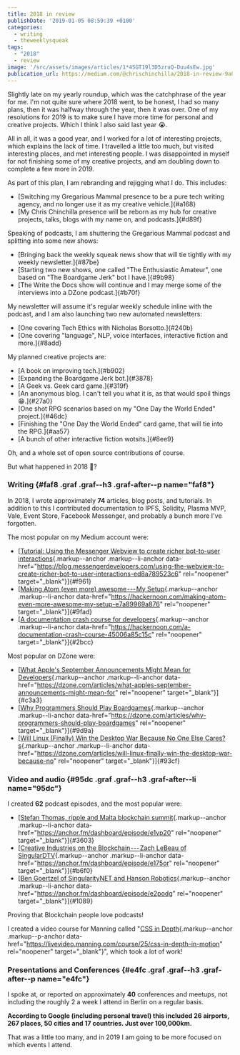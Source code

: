 ```yaml
---
title: 2018 in review
publishDate: '2019-01-05 08:59:39 +0100'
categories:
  - writing
  - theweeklysqueak
tags:
  - "2018"
  - review
image: '/src/assets/images/articles/1*4SGT19l3D5zruQ-Duu4sEw.jpg'
publication_url: https://medium.com/@chrischinchilla/2018-in-review-9a05967f50cc
---
```


Slightly late on my yearly roundup, which was the catchphrase of the
year for me. I'm not quite sure where 2018 went, to be honest, I had so
many plans, then it was halfway through the year, then it was over. One
of my resolutions for 2019 is to make sure I have more time for personal
and creative projects. Which I think I also said last year 😭.

All in all, it was a good year, and I worked for a lot of interesting
projects, which explains the lack of time. I travelled a little too
much, but visited interesting places, and met interesting people. I was
disappointed in myself for not finishing some of my creative projects,
and am doubling down to complete a few more in 2019.

As part of this plan, I am rebranding and rejigging what I do. This
includes:

- [Switching my Gregarious Mammal presence to be a pure tech writing
  agency, and no longer use it as my creative vehicle.]{#a168}
- [My Chris Chinchilla presence will be reborn as my hub for creative
  projects, talks, blogs with my name on, and podcasts.]{#d89f}

Speaking of podcasts, I am shuttering the Gregarious Mammal podcast and
splitting into some new shows:

- [Bringing back the weekly squeak news show that will tie tightly
  with my weekly newsletter.]{#87be}
- [Starting two new shows, one called "The Enthusiastic Amateur", one
  based on "The Boardgame Jerk" bot I have.]{#9b98}
- [The Write the Docs show will continue and I may merge some of the
  interviews into a DZone podcast.]{#b70f}

My newsletter will assume it's regular weekly schedule inline with the
podcast, and I am also launching two new automated newsletters:

- [One covering Tech Ethics with Nicholas Borsotto.]{#240b}
- [One covering "language", NLP, voice interfaces, interactive fiction
  and more.]{#8add}

My planned creative projects are:

- [A book on improving tech.]{#b902}
- [Expanding the Boardgame Jerk bot.]{#3878}
- [A Geek vs. Geek card game.]{#319f}
- [An anonymous blog. I can't tell you what it is, as that would spoil
  things 😁.]{#27a0}
- [One shot RPG scenarios based on my "One Day the World Ended"
  project.]{#46dc}
- [Finishing the "One Day the World Ended" card game, that will tie
  into the RPG.]{#aa57}
- [A bunch of other interactive fiction wotsits.]{#8ee9}

Oh, and a whole set of open source contributions of course.

But what happened in 2018 🤔?

### Writing {#faf8 .graf .graf--h3 .graf-after--p name="faf8"}

In 2018, I wrote approximately **74** articles, blog posts, and
tutorials. In addition to this I contributed documentation to IPFS,
Solidity, Plasma MVP, Vale, Event Store, Facebook Messenger, and
probably a bunch more I've forgotten.

The most popular on my Medium account were:

- [[Tutorial: Using the Messenger Webview to create richer bot-to-user
  interactions](https://blog.messengerdevelopers.com/using-the-webview-to-create-richer-bot-to-user-interactions-ed8a789523c6){.markup--anchor
  .markup--li-anchor
  data-href="https://blog.messengerdevelopers.com/using-the-webview-to-create-richer-bot-to-user-interactions-ed8a789523c6"
  rel="noopener" target="\_blank"}]{#f961}
- [[Making Atom (even more) awesome --- My
  Setup](https://hackernoon.com/making-atom-even-more-awesome-my-setup-e7a89969a876){.markup--anchor
  .markup--li-anchor
  data-href="https://hackernoon.com/making-atom-even-more-awesome-my-setup-e7a89969a876"
  rel="noopener" target="\_blank"}]{#9fad}
- [[A documentation crash course for
  developers](https://hackernoon.com/a-documentation-crash-course-45006a85c15c){.markup--anchor
  .markup--li-anchor
  data-href="https://hackernoon.com/a-documentation-crash-course-45006a85c15c"
  rel="noopener" target="\_blank"}]{#2bcc}

Most popular on DZone were:

- [[What Apple's September Announcements Might Mean for
  Developers](https://dzone.com/articles/what-apples-september-announcements-might-mean-for){.markup--anchor
  .markup--li-anchor
  data-href="https://dzone.com/articles/what-apples-september-announcements-might-mean-for"
  rel="noopener" target="\_blank"}]{#c3a3}
- [[Why Programmers Should Play
  Boardgames](https://dzone.com/articles/why-programmers-should-play-boardgames){.markup--anchor
  .markup--li-anchor
  data-href="https://dzone.com/articles/why-programmers-should-play-boardgames"
  rel="noopener" target="\_blank"}]{#9d9a}
- [[Will Linux (Finally) Win the Desktop War Because No One Else
  Cares?s](https://dzone.com/articles/will-linux-finally-win-the-desktop-war-because-no){.markup--anchor
  .markup--li-anchor
  data-href="https://dzone.com/articles/will-linux-finally-win-the-desktop-war-because-no"
  rel="noopener" target="\_blank"}]{#93cf}

### Video and audio {#95dc .graf .graf--h3 .graf-after--li name="95dc"}

I created **62** podcast episodes, and the most popular were:

- [[Stefan Thomas, ripple and Malta blockchain
  summit](https://anchor.fm/dashboard/episode/e1vp20){.markup--anchor
  .markup--li-anchor
  data-href="https://anchor.fm/dashboard/episode/e1vp20"
  rel="noopener" target="\_blank"}]{#3603}
- [[Creative Industries on the Blockchain --- Zach LeBeau of
  SingularDTV](https://anchor.fm/dashboard/episode/e175or){.markup--anchor
  .markup--li-anchor
  data-href="https://anchor.fm/dashboard/episode/e175or"
  rel="noopener" target="\_blank"}]{#b6f0}
- [[Ben Goertzel of SingularityNET and Hanson
  Robotics](https://anchor.fm/dashboard/episode/e2podg){.markup--anchor
  .markup--li-anchor
  data-href="https://anchor.fm/dashboard/episode/e2podg"
  rel="noopener" target="\_blank"}]{#1089}

Proving that Blockchain people love podcasts!

I created a video course for Manning called "[CSS in
Depth](https://livevideo.manning.com/course/25/css-in-depth-in-motion){.markup--anchor
.markup--p-anchor
data-href="https://livevideo.manning.com/course/25/css-in-depth-in-motion"
rel="noopener" target="\_blank"}", which took a lot of work!

### Presentations and Conferences {#e4fc .graf .graf--h3 .graf-after--p name="e4fc"}

I spoke at, or reported on approximately **40** conferences and meetups,
not including the roughly 2 a week I attend in Berlin on a regular
basis.

**According to Google (including personal travel) this included 26
airports, 267 places, 50 cities and 17 countries. Just over 100,000km.**

That was a little too many, and in 2019 I am going to be more focused on
which events I attend.
